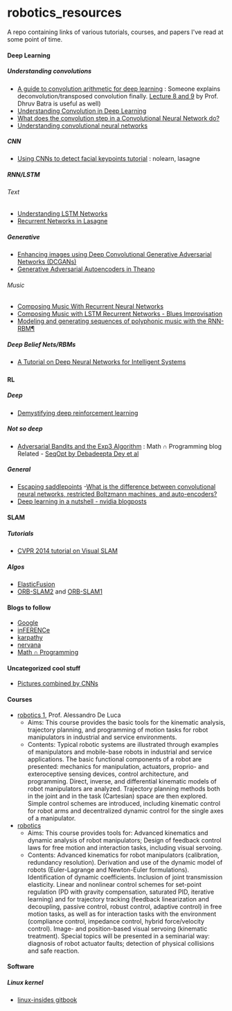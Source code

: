 # robotics_resources
A repo containing links of various tutorials, courses, and papers I've read at some point of time.

#### Deep Learning

##### Understanding convolutions
- [A guide to convolution arithmetic for deep learning](http://arxiv.org/abs/1603.07285v1) : Someone explains deconvolution/transposed convolution finally. [Lecture 8 and 9](https://computing.ece.vt.edu/~f15ece6504/#schedule) by Prof. Dhruv Batra is useful as well)
- [Understanding Convolution in Deep Learning](http://timdettmers.com/2015/03/26/convolution-deep-learning/)
- [What does the convolution step in a Convolutional Neural Network do?](http://stats.stackexchange.com/questions/116362/what-does-the-convolution-step-in-a-convolutional-neural-network-do)
- [Understanding convolutional neural networks](http://stats.stackexchange.com/questions/85767/understanding-convolutional-neural-networks)
 
##### CNN
- [Using CNNs to detect facial keypoints tutorial](http://danielnouri.org/notes/2014/12/17/using-convolutional-neural-nets-to-detect-facial-keypoints-tutorial/#id10) : nolearn, lasagne

##### RNN/LSTM 
###### Text
- [Understanding LSTM Networks](http://colah.github.io/posts/2015-08-Understanding-LSTMs/)
- [Recurrent Networks in Lasagne](http://colinraffel.com/talks/hammer2015recurrent.pdf)    

##### Generative
- [Enhancing images using Deep Convolutional Generative Adversarial Networks (DCGANs)](https://swarbrickjones.wordpress.com/2016/01/13/enhancing-images-using-deep-convolutional-generative-adversarial-networks-dcgans/)
- [Generative Adversarial Autoencoders in Theano](https://swarbrickjones.wordpress.com/2016/01/24/generative-adversarial-autoencoders-in-theano/)

###### Music
- [Composing Music With Recurrent Neural Networks](http://www.hexahedria.com/2015/08/03/composing-music-with-recurrent-neural-networks/)
- [Composing Music with LSTM Recurrent Networks - Blues Improvisation](http://people.idsia.ch/~juergen/blues/)
- [Modeling and generating sequences of polyphonic music with the RNN-RBM¶](http://deeplearning.net/tutorial/rnnrbm.html)

##### Deep Belief Nets/RBMs 
- [A Tutorial on Deep Neural Networks for Intelligent Systems](http://arxiv.org/pdf/1603.07249v1.pdf)

#####

#### RL
##### Deep
- [Demystifying deep reinforcement learning](http://www.nervanasys.com/demystifying-deep-reinforcement-learning/)  

##### Not so deep
- [Adversarial Bandits and the Exp3 Algorithm](http://jeremykun.com/2013/11/08/adversarial-bandits-and-the-exp3-algorithm/) : Math ∩ Programming blog     
  Related - [SeqOpt by Debadeepta Dey et al](https://www.ri.cmu.edu/pub_files/2012/7/aaai12.pdf)
   
##### General 
- [Escaping saddlepoints](http://www.offconvex.org/2016/03/22/saddlepoints/)
-[What is the difference between convolutional neural networks, restricted Boltzmann machines, and auto-encoders?](http://stats.stackexchange.com/questions/114385/what-is-the-difference-between-convolutional-neural-networks-restricted-boltzma)
- [Deep learning in a nutshell - nvidia blogposts](https://devblogs.nvidia.com/parallelforall/deep-learning-nutshell-core-concepts/)

#### SLAM 
##### Tutorials
- [CVPR 2014 tutorial on Visual SLAM](http://frc.ri.cmu.edu/~kaess/vslam_cvpr14/)

##### Algos
- [ElasticFusion](https://github.com/mp3guy/ElasticFusion)
- [ORB-SLAM2](https://github.com/raulmur/ORB_SLAM2) and [ORB-SLAM1](https://github.com/raulmur/ORB_SLAM)

#### Blogs to follow
- [Google](http://googleresearch.blogspot.com/)
- [inFERENCe](http://www.inference.vc/)
- [karpathy](http://karpathy.github.io/)
- [nervana](http://www.nervanasys.com/blog/)
- [Math ∩ Programming](http://jeremykun.com/)

#### Uncategorized cool stuff
- [Pictures combined by CNNs](http://imgur.com/gallery/BAJ8j)

#### Courses
- [robotics 1](http://www.diag.uniroma1.it/~deluca/rob1_en/material_rob1_en.html), Prof. Alessandro De Luca
   - Aims: This course provides the basic tools for the kinematic analysis, trajectory planning, and programming of motion tasks for robot manipulators in industrial and service environments.
   - Contents: Typical robotic systems are illustrated through examples of manipulators and mobile-base robots in industrial and service applications. The basic functional components of a robot are presented: mechanics for manipulation, actuators, proprio- and exteroceptive sensing devices, control architecture, and programming. Direct, inverse, and differential kinematic models of robot manipulators are analyzed. Trajectory planning methods both in the joint and in the task (Cartesian) space are then explored. Simple control schemes are introduced, including kinematic control for robot arms and decentralized dynamic control for the single axes of a manipulator.
- [robotics](http://www.diag.uniroma1.it/~deluca/rob2_en/material_rob2_en.html) 
   - Aims: This course provides tools for: Advanced kinematics and dynamic analysis of robot manipulators; Design of feedback control laws for free motion and interaction tasks, including visual servoing.
   - Contents: Advanced kinematics for robot manipulators (calibration, redundancy resolution). Derivation and use of the dynamic model of robots (Euler-Lagrange and Newton-Euler formulations). Identification of dynamic coefficients. Inclusion of joint transmission elasticity. Linear and nonlinear control schemes for set-point regulation (PD with gravity compensation, saturated PID, iterative learning) and for trajectory tracking (feedback linearization and decoupling, passive control, robust control, adaptive control) in free motion tasks, as well as for interaction tasks with the environment (compliance control, impedance control, hybrid force/velocity control). Image- and position-based visual servoing (kinematic treatment). Special topics will be presented in a seminarial way: diagnosis of robot actuator faults; detection of physical collisions and safe reaction.

#### Software
##### Linux kernel
- [linux-insides gitbook](https://0xax.gitbooks.io/linux-insides/content/index.html)
